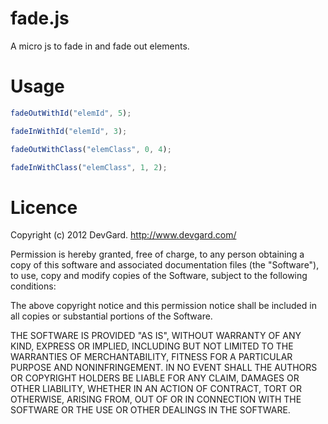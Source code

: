 fade.js
=======

A micro js to fade in and fade out elements.

Usage
=======

```javascript
fadeOutWithId("elemId", 5);

fadeInWithId("elemId", 3);

fadeOutWithClass("elemClass", 0, 4);

fadeInWithClass("elemClass", 1, 2);
```

Licence
=======

Copyright (c) 2012 DevGard. http://www.devgard.com/

Permission is hereby granted, free of charge, to any person obtaining
a copy of this software and associated documentation files (the
"Software"), to use, copy and modify copies of the Software, subject
to the following conditions:

The above copyright notice and this permission notice shall be
included in all copies or substantial portions of the Software.

THE SOFTWARE IS PROVIDED "AS IS", WITHOUT WARRANTY OF ANY KIND,
EXPRESS OR IMPLIED, INCLUDING BUT NOT LIMITED TO THE WARRANTIES OF
MERCHANTABILITY, FITNESS FOR A PARTICULAR PURPOSE AND
NONINFRINGEMENT. IN NO EVENT SHALL THE AUTHORS OR COPYRIGHT HOLDERS BE
LIABLE FOR ANY CLAIM, DAMAGES OR OTHER LIABILITY, WHETHER IN AN ACTION
OF CONTRACT, TORT OR OTHERWISE, ARISING FROM, OUT OF OR IN CONNECTION
WITH THE SOFTWARE OR THE USE OR OTHER DEALINGS IN THE SOFTWARE.
